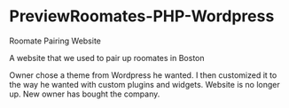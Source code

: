 # PreviewRoomates-PHP-Wordpress
Roomate Pairing Website

A website that we used to pair up roomates in Boston

Owner chose a theme from Wordpress he wanted. 
I then customized it to the way he wanted with custom plugins and widgets.
Website is no longer up. New owner has bought the company.
